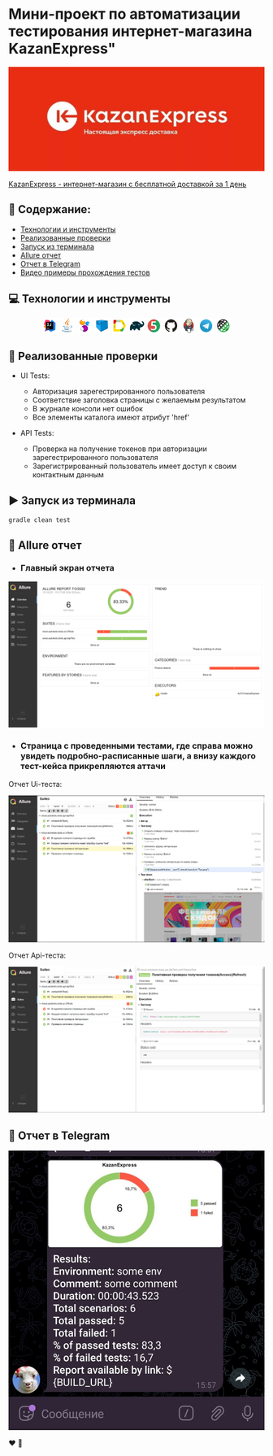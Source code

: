 # Мини-проект по автоматизации тестирования интернет-магазина KazanExpress"
<p align="center">
<img title="Allure Test Page" src="images/screenshots/KznExpress.png">
</p>
 <a target="_blank" href="https://kazanexpress.ru/">KazanExpress - интернет-магазин с бесплатной доставкой за 1 день</a>

## :floppy_disk: Содержание:
- <a href="#computer-технологии-и-инструменты">Технологии и инструменты</a>
- <a href="#notebook_with_decorative_cover-реализованные-проверки">Реализованные проверки</a>
- <a href="#arrow_forward-запуск-из-терминала">Запуск из терминала</a>
- <a href="#open_book-allure-отчет">Allure отчет</a>
- <a href="#robot-отчет-в-telegram">Отчет в Telegram</a>
- <a href="#film_projector-видео-примеры-прохождения-тестов">Видео примеры прохождения тестов</a>

## :computer: Технологии и инструменты
<p align="center">
<img width="6%" title="IntelliJ IDEA" src="images/logo/Intelij_IDEA.svg">
<img width="6%" title="Java" src="images/logo/Java.svg">
<img width="6%" title="Selenide" src="images/logo/Selenide.svg">
<img width="6%" title="Selenoid" src="images/logo/Selenoid.svg">
<img width="6%" title="Allure Report" src="images/logo/Allure_Report.svg">
<img width="6%" title="Gradle" src="images/logo/Gradle.svg">
<img width="6%" title="JUnit5" src="images/logo/JUnit5.svg">
<img width="6%" title="GitHub" src="images/logo/GitHub.svg">
<img width="6%" title="Jenkins" src="images/logo/Jenkins.svg">
<img width="6%" title="Telegram" src="images/logo/Telegram.svg">
<img width="6%" title="Telegram" src="images/logo/Rest-Assured.png">
</p>

## :notebook_with_decorative_cover: Реализованные проверки
- UI Tests:
  - Авторизация зарегестрированного пользователя
  - Соответствие заголовка страницы с желаемым результатом
  - В журнале консоли нет ошибок
  - Все элементы каталога имеют атрибут 'href'

- API Tests:
  - Проверка на получение токенов при авторизации зарегестрированного пользователя
  - Зарегистрированный пользователь имеет доступ к своим контактным данным 


## :arrow_forward: Запуск из терминала

```
gradle clean test
```

## :open_book: Allure отчет
- ### Главный экран отчета
<p align="center">
<img title="Allure Overview Dashboard" src="images/screenshots/total.png">
</p>

- ### Страница с проведенными тестами, где справа можно увидеть подробно-расписанные шаги, а внизу каждого тест-кейса прикрепляются аттачи
Отчет Ui-теста:
<p align="center">
<img title="Allure Test Page" src="images/screenshots/ui_1.png">
</p>
Отчет Api-теста:
<p align="center">
<img title="Allure Test Page" src="images/screenshots/api_1.png">
</p>

## :robot: Отчет в Telegram
<p align="center">
<img title="Telegram notification message" src="images/screenshots/photo_2022-07-03_16-40-29.jpg">
</p>


:heart: 
:blue_heart: 
